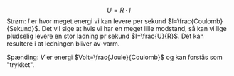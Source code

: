 $$U=R\cdot I$$
Strøm: $I$ er hvor meget energi vi kan levere per sekund $I=\frac{Coulomb}{Sekund}$.
Det vil sige at hvis vi har en meget lille modstand, så kan vi lige pludselig levere en stor ladning pr sekund $I=\frac{U}{R}$.
Det kan resultere i at ledningen bliver av-varm.

Spænding: $V$ er energi $Volt=\frac{Joule}{Coulomb}$ og kan forstås som "trykket".